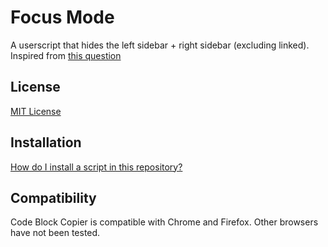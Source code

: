 # Focus Mode

A userscript that hides the left sidebar + right sidebar (excluding linked). Inspired from [this question](https://meta.stackoverflow.com/questions/407190/focus-mode-hide-everything-sidebar-footer-except-linked-questions?cb=1)

## License

[MIT License](https://github.com/SpectricSO/stack-scripts/blob/main/LICENSE)

## Installation

[How do I install a script in this repository?](https://github.com/SpectricSO/stack-scripts/blob/main/how-to-install.md)

## Compatibility

Code Block Copier is compatible with Chrome and Firefox. Other browsers have not been tested.
